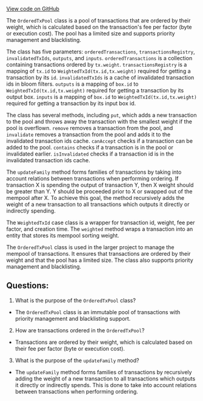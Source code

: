 [View code on GitHub](https://github.com/ergoplatform/ergo/src/main/scala/org/ergoplatform/nodeView/mempool/OrderedTxPool.scala)

The `OrderedTxPool` class is a pool of transactions that are ordered by their weight, which is calculated based on the transaction's fee per factor (byte or execution cost). The pool has a limited size and supports priority management and blacklisting. 

The class has five parameters: `orderedTransactions`, `transactionsRegistry`, `invalidatedTxIds`, `outputs`, and `inputs`. `orderedTransactions` is a collection containing transactions ordered by `tx.weight`. `transactionsRegistry` is a mapping of `tx.id` to `WeightedTxId(tx.id,tx.weight)` required for getting a transaction by its `id`. `invalidatedTxIds` is a cache of invalidated transaction ids in bloom filters. `outputs` is a mapping of `box.id` to `WeightedTxId(tx.id,tx.weight)` required for getting a transaction by its output box. `inputs` is a mapping of `box.id` to `WeightedTxId(tx.id,tx.weight)` required for getting a transaction by its input box id.

The class has several methods, including `put`, which adds a new transaction to the pool and throws away the transaction with the smallest weight if the pool is overflown. `remove` removes a transaction from the pool, and `invalidate` removes a transaction from the pool and adds it to the invalidated transaction ids cache. `canAccept` checks if a transaction can be added to the pool. `contains` checks if a transaction is in the pool or invalidated earlier. `isInvalidated` checks if a transaction id is in the invalidated transaction ids cache.

The `updateFamily` method forms families of transactions by taking into account relations between transactions when performing ordering. If transaction X is spending the output of transaction Y, then X weight should be greater than Y. Y should be proceeded prior to X or swapped out of the mempool after X. To achieve this goal, the method recursively adds the weight of a new transaction to all transactions which outputs it directly or indirectly spending.

The `WeightedTxId` case class is a wrapper for transaction id, weight, fee per factor, and creation time. The `weighted` method wraps a transaction into an entity that stores its mempool sorting weight. 

The `OrderedTxPool` class is used in the larger project to manage the mempool of transactions. It ensures that transactions are ordered by their weight and that the pool has a limited size. The class also supports priority management and blacklisting.
## Questions: 
 1. What is the purpose of the `OrderedTxPool` class?
- The `OrderedTxPool` class is an immutable pool of transactions with priority management and blacklisting support.

2. How are transactions ordered in the `OrderedTxPool`?
- Transactions are ordered by their weight, which is calculated based on their fee per factor (byte or execution cost).

3. What is the purpose of the `updateFamily` method?
- The `updateFamily` method forms families of transactions by recursively adding the weight of a new transaction to all transactions which outputs it directly or indirectly spends. This is done to take into account relations between transactions when performing ordering.